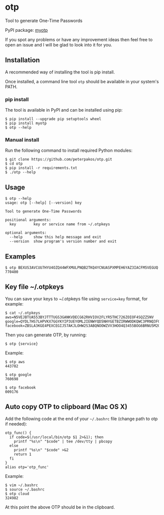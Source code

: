 # otp
Tool to generate One-Time Passwords

PyPI package: [myotp](https://pypi.python.org/pypi/myotp)

If you spot any problems or have any improvement ideas then feel free to open
an issue and I will be glad to look into it for you.

## Installation
A recommended way of installing the tool is pip install.

Once installed, a command line tool `otp` should be available in your system's PATH.

### pip install
The tool is available in PyPI and can be installed using pip:
```
$ pip install --upgrade pip setuptools wheel
$ pip install myotp
$ otp --help
```

### Manual install
Run the following command to install required Python modules:
```
$ git clone https://github.com/peterpakos/otp.git
$ cd otp
$ pip install -r requirements.txt
$ ./otp --help
```

## Usage
```
$ otp --help
usage: otp [--help] [--version] key

Tool to generate One-Time Passwords

positional arguments:
  key        key or service name from ~/.otpkeys

optional arguments:
  --help     show this help message and exit
  --version  show program's version number and exit
```

## Examples
```
$ otp BEXUS3AVCUU7HYU4OZQ44WFXMULPNQB2TKQ4YCNUASPXMPEH6YAZ3IACFM5VEGUQ
770400
```

## Key file ~/.otpkeys
You can save your keys to ~/.otpkeys file using `service=key` format, for
example:
```
$ cat ~/.otpkeys
aws=N5VEJBTUA553BYJTTTUGS3GANKVDECG62RHVIOV2FLYR5THC726ZOIOF4SQZZ5NV
google=QYDL7HS7LHPVKX7GGYKYIP3UEYOML2IENWYQD5NHYGETBZIRWWODKQWC3PRNQ3FO
facebook=ZBSLA3KGE4PEXCEGIJ57AKJLOHW2S3ABQNOOWZVV3HOO4Q3455BOG6BRNU5M2QK4
```

Then you can generate OTP, by running:
```
$ otp {service}
```

Example:
```
$ otp aws
443782

$ otp google
760698

$ otp facebook
009176
```

## Auto copy OTP to clipboard (Mac OS X)
Add the following code at the end of your `~/.bashrc` file (change path to otp if needed):
```
otp_func() {
  if code=$(/usr/local/bin/otp $1 2>&1); then
    printf "%s\n" "$code" | tee /dev/tty | pbcopy
  else
    printf "%s\n" "$code" >&2
    return 1
  fi
}
alias otp='otp_func'
```

Example:
```
$ vim ~/.bashrc
$ source ~/.bashrc
$ otp cloud
324982
```
At this point the above OTP should be in the clipboard.

